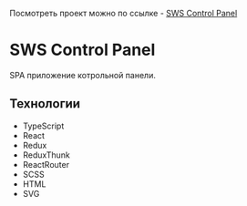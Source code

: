 Посмотреть проект можно по ссылке - [SWS Control Panel](https://ashenfox.github.io/sws-control-panel)

# SWS Control Panel

SPA приложение котрольной панели.

## Технологии

- TypeScript
- React
- Redux
- ReduxThunk
- ReactRouter
- SCSS
- HTML
- SVG

